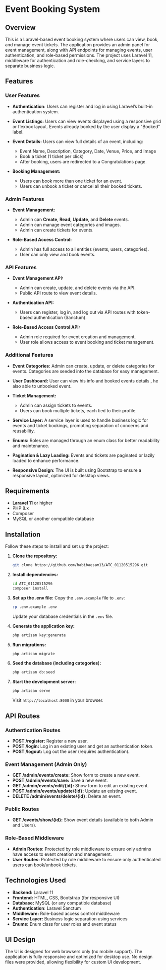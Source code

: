 
# Event Booking System

## Overview

This is a Laravel-based event booking system where users can view, book, and manage event tickets. The application provides an admin panel for event management, along with API endpoints for managing events, user authentication, and role-based permissions. The project uses Laravel 11, middleware for authentication and role-checking, and service layers to separate business logic.

## Features

### User Features

* **Authentication:** Users can register and log in using Laravel’s built-in authentication system.
* **Event Listings:** Users can view events displayed using a responsive grid or flexbox layout. Events already booked by the user display a "Booked" label.
* **Event Details:** Users can view full details of an event, including:

  * Event Name, Description, Category, Date, Venue, Price, and Image
  * Book a ticket (1 ticket per click)
  * After booking, users are redirected to a Congratulations page.
* **Booking Management:**

  * Users can book more than one ticket for an event.
  * Users can unbook a ticket or cancel all their booked tickets.

### Admin Features

* **Event Management:**

  * Admin can **Create**, **Read**, **Update**, and **Delete** events.
  * Admin can manage event categories and images.
  * Admin can create tickets for events.
* **Role-Based Access Control:**

  * Admin has full access to all entities (events, users, categories).
  * User can only view and book events.

### API Features

* **Event Management API:**

  * Admin can create, update, and delete events via the API.
  * Public API route to view event details.
* **Authentication API:**

  * Users can register, log in, and log out via API routes with token-based authentication (Sanctum).
* **Role-Based Access Control API:**

  * Admin role required for event creation and management.
  * User role allows access to event booking and ticket management.

### Additional Features

* **Event Categories:** Admin can create, update, or delete categories for events. Categories are seeded into the database for easy management.
* **User Dashboard:** User can view his info and booked events details , he also able to unbooked event.
* **Ticket Management:**

  * Admin can assign tickets to events.
  * Users can book multiple tickets, each tied to their profile.
* **Service Layer:** A service layer is used to handle business logic for events and ticket bookings, promoting separation of concerns and reusability.
* **Enums:** Roles are managed through an enum class for better readability and maintenance.
* **Pagination & Lazy Loading:** Events and tickets are paginated or lazily loaded to enhance performance.
* **Responsive Design:** The UI is built using Bootstrap to ensure a responsive layout, optimized for desktop views.

## Requirements

* **Laravel 11** or higher
* PHP 8.x
* Composer
* MySQL or another compatible database

## Installation

Follow these steps to install and set up the project:

1. **Clone the repository:**

   ```bash
   git clone https://github.com/habibaesam13/ATC_01120515296.git
   ```

2. **Install dependencies:**

   ```bash
   cd ATC_01120515296
   composer install
   ```

3. **Set up the .env file:**
   Copy the `.env.example` file to `.env`:

   ```bash
   cp .env.example .env
   ```

   Update your database credentials in the `.env` file.

4. **Generate the application key:**

   ```bash
   php artisan key:generate
   ```

5. **Run migrations:**

   ```bash
   php artisan migrate
   ```

6. **Seed the database (including categories):**

   ```bash
   php artisan db:seed
   ```

7. **Start the development server:**

   ```bash
   php artisan serve
   ```

   Visit `http://localhost:8000` in your browser.

## API Routes

### Authentication Routes

* **POST /register:** Register a new user.
* **POST /login:** Log in an existing user and get an authentication token.
* **POST /logout:** Log out the user (requires authentication).

### Event Management (Admin Only)

* **GET /admin/events/create:** Show form to create a new event.
* **POST /admin/events/save:** Save a new event.
* **GET /admin/events/edit/{id}:** Show form to edit an existing event.
* **POST /admin/events/update/{id}:** Update an existing event.
* **DELETE /admin/events/delete/{id}:** Delete an event.

### Public Routes

* **GET /events/show/{id}:** Show event details (available to both Admin and Users).

### Role-Based Middleware

* **Admin Routes:** Protected by role middleware to ensure only admins have access to event creation and management.
* **User Routes:** Protected by role middleware to ensure only authenticated users can book/unbook tickets.

## Technologies Used

* **Backend:** Laravel 11
* **Frontend:** HTML, CSS, Bootstrap (for responsive UI)
* **Database:** MySQL (or any compatible database)
* **Authentication:** Laravel Sanctum
* **Middleware:** Role-based access control middleware
* **Service Layer:** Business logic separation using services
* **Enums:** Enum class for user roles and event status

## UI Design

The UI is designed for web browsers only (no mobile support). The application is fully responsive and optimized for desktop use. No design files were provided, allowing flexibility for custom UI development.


